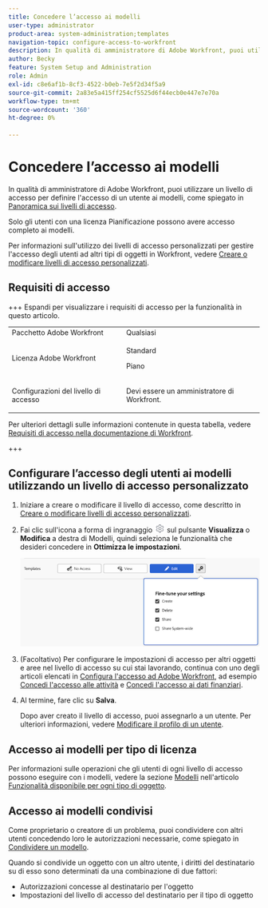 ```yaml
---
title: Concedere l’accesso ai modelli
user-type: administrator
product-area: system-administration;templates
navigation-topic: configure-access-to-workfront
description: In qualità di amministratore di Adobe Workfront, puoi utilizzare un livello di accesso per definire l’accesso di un utente ai modelli in Workfront.
author: Becky
feature: System Setup and Administration
role: Admin
exl-id: c8e6af1b-8cf3-4522-b0eb-7e5f2d34f5a9
source-git-commit: 2a83e5a415ff254cf5525d6f44ecb0e447e7e70a
workflow-type: tm+mt
source-wordcount: '360'
ht-degree: 0%

---
```


# Concedere l’accesso ai modelli

In qualità di amministratore di Adobe Workfront, puoi utilizzare un livello di accesso per definire l&#39;accesso di un utente ai modelli, come spiegato in [Panoramica sui livelli di accesso](../../../administration-and-setup/add-users/access-levels-and-object-permissions/access-levels-overview.md).

Solo gli utenti con una licenza Pianificazione possono avere accesso completo ai modelli.

Per informazioni sull&#39;utilizzo dei livelli di accesso personalizzati per gestire l&#39;accesso degli utenti ad altri tipi di oggetti in Workfront, vedere [Creare o modificare livelli di accesso personalizzati](../../../administration-and-setup/add-users/configure-and-grant-access/create-modify-access-levels.md).

## Requisiti di accesso

+++ Espandi per visualizzare i requisiti di accesso per la funzionalità in questo articolo.

<table style="table-layout:auto"> 
 <col> 
 <col> 
 <tbody> 
  <tr> 
   <td role="rowheader">Pacchetto Adobe Workfront</td> 
   <td>Qualsiasi</td> 
  </tr> 
  <tr> 
   <td role="rowheader">Licenza Adobe Workfront</td> 
   <td><p>Standard</p>
   <p>Piano</p></td> 
  </tr> 
  <tr> 
   <td role="rowheader">Configurazioni del livello di accesso</td> 
   <td> <p>Devi essere un amministratore di Workfront.</p> </td> 
  </tr> 
 </tbody> 
</table>

Per ulteriori dettagli sulle informazioni contenute in questa tabella, vedere [Requisiti di accesso nella documentazione di Workfront](/help/quicksilver/administration-and-setup/add-users/access-levels-and-object-permissions/access-level-requirements-in-documentation.md).

+++

## Configurare l’accesso degli utenti ai modelli utilizzando un livello di accesso personalizzato

1. Iniziare a creare o modificare il livello di accesso, come descritto in [Creare o modificare livelli di accesso personalizzati](../../../administration-and-setup/add-users/configure-and-grant-access/create-modify-access-levels.md).
1. Fai clic sull&#39;icona a forma di ingranaggio ![](assets/gear-icon-settings.png) sul pulsante **Visualizza** o **Modifica** a destra di Modelli, quindi seleziona le funzionalità che desideri concedere in **Ottimizza le impostazioni**.

   ![](assets/access-level-to-templates-with-edit-expanded-1.png)

1. (Facoltativo) Per configurare le impostazioni di accesso per altri oggetti e aree nel livello di accesso su cui stai lavorando, continua con uno degli articoli elencati in [Configura l&#39;accesso ad Adobe Workfront](../../../administration-and-setup/add-users/configure-and-grant-access/configure-access.md), ad esempio [Concedi l&#39;accesso alle attività](../../../administration-and-setup/add-users/configure-and-grant-access/grant-access-tasks.md) e [Concedi l&#39;accesso ai dati finanziari](../../../administration-and-setup/add-users/configure-and-grant-access/grant-access-financial.md).
1. Al termine, fare clic su **Salva**.

   Dopo aver creato il livello di accesso, puoi assegnarlo a un utente. Per ulteriori informazioni, vedere [Modificare il profilo di un utente](../../../administration-and-setup/add-users/create-and-manage-users/edit-a-users-profile.md).

## Accesso ai modelli per tipo di licenza

Per informazioni sulle operazioni che gli utenti di ogni livello di accesso possono eseguire con i modelli, vedere la sezione [Modelli](../../../administration-and-setup/add-users/access-levels-and-object-permissions/functionality-available-for-each-object-type.md#template) nell&#39;articolo [Funzionalità disponibile per ogni tipo di oggetto](../../../administration-and-setup/add-users/access-levels-and-object-permissions/functionality-available-for-each-object-type.md).

## Accesso ai modelli condivisi

Come proprietario o creatore di un problema, puoi condividere con altri utenti concedendo loro le autorizzazioni necessarie, come spiegato in [Condividere un modello](../../../workfront-basics/grant-and-request-access-to-objects/share-a-template.md).

<!--
If you make changes here, make them also in the "Grant access to" articles where this snippet had to be converted to text:
* reports, dashboards, and calendars
* financial data
* issue
-->

Quando si condivide un oggetto con un altro utente, i diritti del destinatario su di esso sono determinati da una combinazione di due fattori:

* Autorizzazioni concesse al destinatario per l&#39;oggetto
* Impostazioni del livello di accesso del destinatario per il tipo di oggetto
